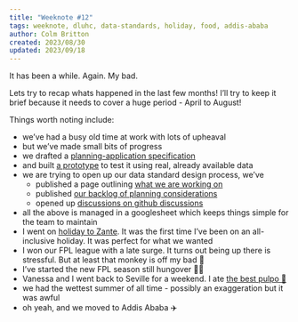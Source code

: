 ```yaml
---
title: "Weeknote #12"
tags: weeknote, dluhc, data-standards, holiday, food, addis-ababa
author: Colm Britton
created: 2023/08/30
updated: 2023/09/18
---
```


It has been a while. Again. My bad.

Lets try to recap whats happened in the last few months! I’ll try to keep it brief because it needs to cover a huge period - April to August!

Things worth noting include:

- we’ve had a busy old time at work with lots of upheaval
- but we’ve made small bits of progress
- we drafted a [planning-application specification](https://digital-land.github.io/specification/specification/planning-application/)
- and built [a prototype](https://planning-application-prototype-876601a5bfae.herokuapp.com/) to test it using real, already available data
- we are trying to open up our data standard design process, we’ve
    - published a page outlining [what we are working on](https://digital-land.github.io/data-standards/what-we-are-working-on/)
    - published [our backlog of planning considerations](https://digital-land.github.io/data-standards/what-we-are-working-on/backlog)
    - opened up [discussions on github discussions](https://github.com/digital-land/data-standards-backlog/discussions)
- all the above is managed in a googlesheet which keeps things simple for the team to maintain
- I went on [holiday to Zante](https://www.instagram.com/p/Csbiq3bIiiP/?igshid=MzRlODBiNWFlZA==). It was the first time I’ve been on an all-inclusive holiday. It was perfect for what we wanted 
- I won our FPL league with a late surge. It turns out being up there is stressful. But at least that monkey is off my bad 💪
- I’ve started the new FPL season still hungover 🤦‍♂️
- Vanessa and I went back to Seville for a weekend. I ate [the best pulpo 🐙](https://www.instagram.com/p/CxVUC7JopiF/?igshid=MzRlODBiNWFlZA==)
- we had the wettest summer of all time - possibly an exaggeration but it was awful
- oh yeah, and we moved to Addis Ababa ✈️
